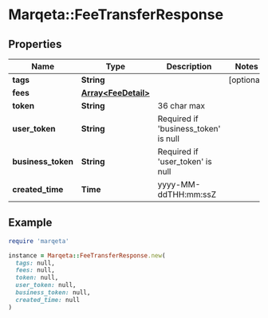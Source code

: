 # Marqeta::FeeTransferResponse

## Properties

| Name | Type | Description | Notes |
| ---- | ---- | ----------- | ----- |
| **tags** | **String** |  | [optional] |
| **fees** | [**Array&lt;FeeDetail&gt;**](FeeDetail.md) |  |  |
| **token** | **String** | 36 char max |  |
| **user_token** | **String** | Required if &#39;business_token&#39; is null |  |
| **business_token** | **String** | Required if &#39;user_token&#39; is null |  |
| **created_time** | **Time** | yyyy-MM-ddTHH:mm:ssZ |  |

## Example

```ruby
require 'marqeta'

instance = Marqeta::FeeTransferResponse.new(
  tags: null,
  fees: null,
  token: null,
  user_token: null,
  business_token: null,
  created_time: null
)
```


